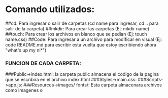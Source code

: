 # Comando utilizados:
##cd: Para ingresar o salir de carpetas (cd name para ingresar, cd .. para salir de la carpeta)
##mkdir: Para crear las carpetas (Ej: mkdir name)
##touch: Para crear los archivos en blanco que se pedian (Ej: touch name.css)
##Code: Para ingresar a un archivo para modificar en visual (Ej: code README.md para escribir esta vuelta que estoy escribiendo ahora "what's up my ni*")
### FUNCION DE CADA CARPETA:
###Public->index.html: la carpeta public almacena el codigo de la pagina que se escribira en el archivo index.html
###Styles->main.css:
###Scripts->app.js:
###Resources->images/ fonts/: Esta carpeta almacenara archivos como imagenes o 